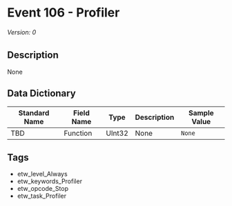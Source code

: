 # Event 106 - Profiler
###### Version: 0

## Description
None

## Data Dictionary
|Standard Name|Field Name|Type|Description|Sample Value|
|---|---|---|---|---|
|TBD|Function|UInt32|None|`None`|

## Tags
* etw_level_Always
* etw_keywords_Profiler
* etw_opcode_Stop
* etw_task_Profiler